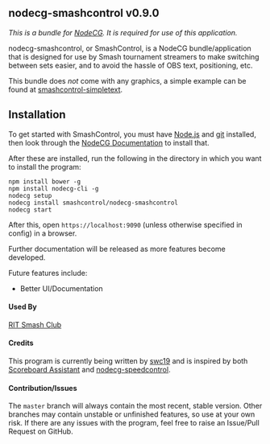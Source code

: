nodecg-smashcontrol v0.9.0
----

*This is a bundle for [NodeCG](http://nodecg.com/). It is required for use of this application.*


nodecg-smashcontrol, or SmashControl, is a NodeCG bundle/application that is designed for use by Smash
tournament streamers to make switching between sets easier, and to avoid the hassle of OBS text, positioning, etc.
 
  
This bundle does *not* come with any graphics, a simple example can be found at [smashcontrol-simpletext](https://github.com/smashcontrol/smashcontrol-simpletext).

## Installation

To get started with SmashControl, you must have [Node.js](https://nodejs.org/) and [git](https://git-scm.com/) installed,
then look through the [NodeCG Documentation](http://nodecg.com/) to install that.

After these are installed, run the following in the directory in which you want to install the program:
```
npm install bower -g
npm install nodecg-cli -g
nodecg setup
nodecg install smashcontrol/nodecg-smashcontrol
nodecg start
```

After this, open `https://localhost:9090` (unless otherwise specified in config) in a browser.

Further documentation will be released as more features become developed.

Future features include:
* Better UI/Documentation

#### Used By
[RIT Smash Club](https://twitter.com/RITSmashClub)

#### Credits
This program is currently being written by [swc19](https://github.com/swc19) and is inspired by both [Scoreboard Assistant](https://obsproject.com/forum/resources/scoreboard-assistant.112/) and [nodecg-speedcontrol](https://github.com/speedcontrol/nodecg-speedcontrol).

#### Contribution/Issues
The `master` branch will always contain the most recent, stable version. Other branches may contain unstable or unfinished
features, so use at your own risk. If there are any issues with the program, feel free to raise an Issue/Pull Request on GitHub. 
